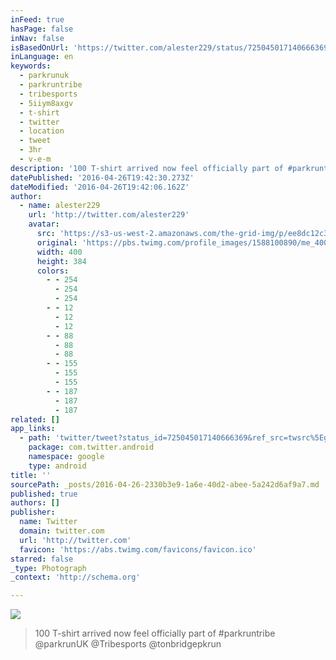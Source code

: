 ```yaml
---
inFeed: true
hasPage: false
inNav: false
isBasedOnUrl: 'https://twitter.com/alester229/status/725045017140666369'
inLanguage: en
keywords:
  - parkrunuk
  - parkruntribe
  - tribesports
  - 5iiym8axgv
  - t-shirt
  - twitter
  - location
  - tweet
  - 3hr
  - v-e-m
description: '100 T-shirt arrived now feel officially part of #parkruntribe @parkrunUK @Tribesports @tonbridgepkrunpic.twitter.com/5IiYM8AxGV'
datePublished: '2016-04-26T19:42:30.273Z'
dateModified: '2016-04-26T19:42:06.162Z'
author:
  - name: alester229
    url: 'http://twitter.com/alester229'
    avatar:
      src: 'https://s3-us-west-2.amazonaws.com/the-grid-img/p/ee8dc12c38a57266a5f06a32c0934ef4f1f4203a.jpg'
      original: 'https://pbs.twimg.com/profile_images/1588100890/me_400x400.jpg'
      width: 400
      height: 384
      colors:
        - - 254
          - 254
          - 254
        - - 12
          - 12
          - 12
        - - 88
          - 88
          - 88
        - - 155
          - 155
          - 155
        - - 187
          - 187
          - 187
related: []
app_links:
  - path: 'twitter/tweet?status_id=725045017140666369&ref_src=twsrc%5Egoogle%7Ctwcamp%5Eandroidseo%7Ctwgr%5Estatus%7Ctwterm%5E725045017140666369'
    package: com.twitter.android
    namespace: google
    type: android
title: ''
sourcePath: _posts/2016-04-26-2330b3e9-1a6e-40d2-abee-5a242d6af9a7.md
published: true
authors: []
publisher:
  name: Twitter
  domain: twitter.com
  url: 'http://twitter.com'
  favicon: 'https://abs.twimg.com/favicons/favicon.ico'
starred: false
_type: Photograph
_context: 'http://schema.org'

---
```

![](https://s3-us-west-2.amazonaws.com/the-grid-img/p/51ccb0ae9247370e4e4a0170c9a7746427e6ba68.jpg)

> 100 T-shirt arrived now feel officially part of \#parkruntribe @parkrunUK @Tribesports @tonbridgepkrun